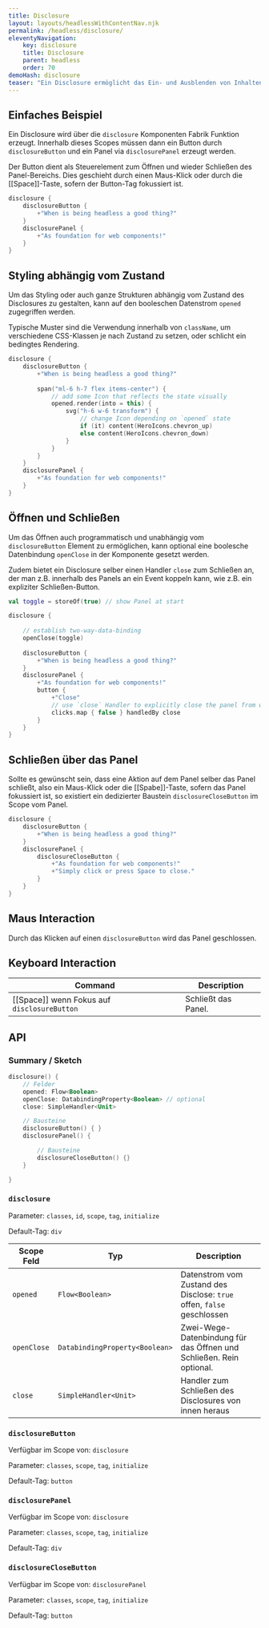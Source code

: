 ```yaml
---
title: Disclosure
layout: layouts/headlessWithContentNav.njk
permalink: /headless/disclosure/
eleventyNavigation:
    key: disclosure
    title: Disclosure
    parent: headless
    order: 70
demoHash: disclosure
teaser: "Ein Disclosure ermöglicht das Ein- und Ausblenden von Inhalten wie z.B. umschaltbare Akkordeon Menüs."
---
```


## Einfaches Beispiel

Ein Disclosure wird über die `disclosure` Komponenten Fabrik Funktion erzeugt. Innerhalb dieses Scopes müssen dann ein
Button durch `disclosureButton` und ein Panel via `disclosurePanel` erzeugt werden.

Der Button dient als Steuerelement zum Öffnen und wieder Schließen des Panel-Bereichs. Dies geschieht durch einen
Maus-Klick oder durch die [[Space]]-Taste, sofern der Button-Tag fokussiert ist.

```kotlin
disclosure {
    disclosureButton {
        +"When is being headless a good thing?"
    }
    disclosurePanel {
        +"As foundation for web components!"
    }
}
```

## Styling abhängig vom Zustand

Um das Styling oder auch ganze Strukturen abhängig vom Zustand des Disclosures zu gestalten, kann auf den booleschen
Datenstrom `opened` zugegriffen werden.

Typische Muster sind die Verwendung innerhalb von `className`, um verschiedene CSS-Klassen je nach Zustand zu setzen,
oder schlicht ein bedingtes Rendering.

```kotlin
disclosure {
    disclosureButton {
        +"When is being headless a good thing?"
        
        span("ml-6 h-7 flex items-center") {
            // add some Icon that reflects the state visually
            opened.render(into = this) {
                svg("h-6 w-6 transform") {
                    // change Icon depending on `opened` state
                    if (it) content(HeroIcons.chevron_up)
                    else content(HeroIcons.chevron_down)
                }
            }
        }
    }
    disclosurePanel {
        +"As foundation for web components!"
    }
}
```

## Öffnen und Schließen

Um das Öffnen auch programmatisch und unabhängig vom `disclosureButton` Element zu ermöglichen, kann optional eine
boolesche Datenbindung `openClose` in der Komponente gesetzt werden.

Zudem bietet ein Disclosure selber einen Handler `close` zum Schließen an, der man z.B. innerhalb des Panels an ein
Event koppeln kann, wie z.B. ein expliziter Schließen-Button.

```kotlin
val toggle = storeOf(true) // show Panel at start

disclosure {
    
    // establish two-way-data-binding
    openClose(toggle)
    
    disclosureButton {
        +"When is being headless a good thing?"
    }
    disclosurePanel {
        +"As foundation for web components!"
        button {
            +"Close"
            // use `close` Handler to explicitly close the panel from within
            clicks.map { false } handledBy close
        }
    }
}
```

## Schließen über das Panel

Sollte es gewünscht sein, dass eine Aktion auf dem Panel selber das Panel schließt, also ein Maus-Klick oder 
die [[Spabe]]-Taste, sofern das Panel fokussiert ist, so existiert ein dedizierter Baustein `disclosureCloseButton`
im Scope vom Panel.

```kotlin
disclosure {
    disclosureButton {
        +"When is being headless a good thing?"
    }
    disclosurePanel {
        disclosureCloseButton {
            +"As foundation for web components!"
            +"Simply click or press Space to close."
        }
    }
}
```

## Maus Interaction

Durch das Klicken auf einen `disclosureButton` wird das Panel geschlossen.

## Keyboard Interaction

| Command                                     | Description         |
|---------------------------------------------|---------------------|
| [[Space]] wenn Fokus auf `disclosureButton` | Schließt das Panel. |

## API

### Summary / Sketch
```kotlin
disclosure() {
    // Felder
    opened: Flow<Boolean>
    openClose: DatabindingProperty<Boolean> // optional
    close: SimpleHandler<Unit>

    // Bausteine
    disclosureButton() { }
    disclosurePanel() {

        // Bausteine
        disclosureCloseButton() {}
    }

}
```

### `disclosure`

Parameter: `classes`, `id`, `scope`, `tag`, `initialize`

Default-Tag: `div`

| Scope Feld  | Typ                            | Description                                                            |
|-------------|--------------------------------|------------------------------------------------------------------------|
| `opened`    | `Flow<Boolean>`                | Datenstrom vom Zustand des Disclose: `true` offen, `false` geschlossen |
| `openClose` | `DatabindingProperty<Boolean>` | Zwei-Wege-Datenbindung für das Öffnen und Schließen. Rein optional.    |
| `close`     | `SimpleHandler<Unit>`          | Handler zum Schließen des Disclosures von innen heraus                 |


### `disclosureButton`

Verfügbar im Scope von: `disclosure`

Parameter: `classes`, `scope`, `tag`, `initialize`

Default-Tag: `button`

### `disclosurePanel`

Verfügbar im Scope von: `disclosure`

Parameter: `classes`, `scope`, `tag`, `initialize`

Default-Tag: `div`

### `disclosureCloseButton`

Verfügbar im Scope von: `disclosurePanel`

Parameter: `classes`, `scope`, `tag`, `initialize`

Default-Tag: `button`